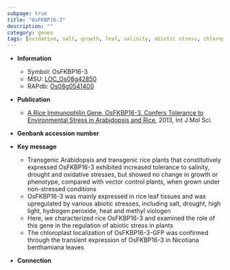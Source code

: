 ```yaml
---
subpage: true
title: "OsFKBP16-3"
description: ""
category: genes
tags: [oxidative, salt, growth, leaf, salinity, abiotic stress, chloroplast, drought]
---
```


* **Information**  
    + Symbol: OsFKBP16-3  
    + MSU: [LOC_Os08g42850](http://rice.plantbiology.msu.edu/cgi-bin/ORF_infopage.cgi?orf=LOC_Os08g42850)  
    + RAPdb: [Os08g0541400](http://rapdb.dna.affrc.go.jp/viewer/gbrowse_details/irgsp1?name=Os08g0541400)  

* **Publication**  
    + [A Rice Immunophilin Gene, OsFKBP16-3, Confers Tolerance to Environmental Stress in Arabidopsis and Rice](http://www.ncbi.nlm.nih.gov/pubmed?term=A+Rice+Immunophilin+Gene,+OsFKBP16-3,+Confers+Tolerance+to+Environmental+Stress+in+Arabidopsis+and+Rice%5BTitle%5D), 2013, Int J Mol Sci.

* **Genbank accession number**  

* **Key message**  
    + Transgenic Arabidopsis and transgenic rice plants that constitutively expressed OsFKBP16-3 exhibited increased tolerance to salinity, drought and oxidative stresses, but showed no change in growth or phenotype, compared with vector control plants, when grown under non-stressed conditions
    + OsFKBP16-3 was mainly expressed in rice leaf tissues and was upregulated by various abiotic stresses, including salt, drought, high light, hydrogen peroxide, heat and methyl viologen
    + Here, we characterized rice OsFKBP16-3 and examined the role of this gene in the regulation of abiotic stress in plants
    + The chloroplast localization of OsFKBP16-3-GFP was confirmed through the transient expression of OsFKBP16-3 in Nicotiana benthamiana leaves

* **Connection**  



